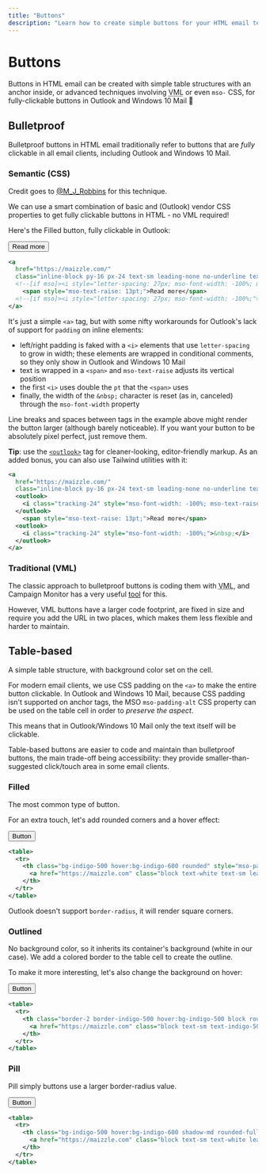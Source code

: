 ```yaml
---
title: "Buttons"
description: "Learn how to create simple buttons for your HTML email templates in Maizzle"
---
```


# Buttons

Buttons in HTML email can be created with simple table structures with an anchor inside, or advanced techniques involving <abbr title="Vector Markup Language">VML</abbr> or even `mso-` CSS, for fully-clickable buttons in Outlook and Windows 10 Mail 🤯

## Bulletproof

Bulletproof buttons in HTML email traditionally refer to buttons that are _fully_ clickable in all email clients, including Outlook and Windows 10 Mail.

### Semantic (CSS)

<alert>Credit goes to <a href="https://twitter.com/M_J_Robbins">@M_J_Robbins</a> for this technique.</alert>

We can use a smart combination of basic and (Outlook) vendor CSS properties to get fully clickable buttons in HTML - no VML required!

Here's the Filled button, fully clickable in Outlook:

<div class="example-preview">
  <div>
    <button
      class="block py-4 px-6 text-sm leading-none no-underline text-white font-semibold rounded bg-indigo-500 hover:bg-indigo-600 focus:outline-none">
        Read more
    </button>
  </div>

  ```xml
  <a
    href="https://maizzle.com/"
    class="inline-block py-16 px-24 text-sm leading-none no-underline text-white font-semibold rounded bg-indigo-500 hover:bg-indigo-600">
    <!--[if mso]><i style="letter-spacing: 27px; mso-font-width: -100%; mso-text-raise: 26pt;">&nbsp;</i><![endif]-->
      <span style="mso-text-raise: 13pt;">Read more</span>
    <!--[if mso]><i style="letter-spacing: 27px; mso-font-width: -100%;">&nbsp;</i><![endif]-->
  </a>
  ```
</div>

It's just a simple `<a>` tag, but with some nifty workarounds for Outlook's lack of support for `padding` on inline elements:

- left/right padding is faked with a `<i>` elements that use `letter-spacing` to grow in width; these elements are wrapped in conditional comments, so they only show in Outlook and Windows 10 Mail
- text is wrapped in a `<span>` and `mso-text-raise` adjusts its vertical position
- the first `<i>` uses double the `pt` that the `<span>` uses
- finally, the width of the `&nbsp;` character is reset (as in, canceled) through the `mso-font-width` property

<alert>Line breaks and spaces between tags in the example above might render the button larger (although barely noticeable). If you want your button to be absolutely pixel perfect, just remove them.</alert>

**Tip**: use the [`<outlook>`](/docs/tags#outlook) tag for cleaner-looking, editor-friendly markup. As an added bonus, you can also use Tailwind utilities with it:

<code-sample title="button.html">

  ```xml
  <a
    href="https://maizzle.com/"
    class="inline-block py-16 px-24 text-sm leading-none no-underline text-white font-semibold rounded bg-indigo-500 hover:bg-indigo-600">
    <outlook>
      <i class="tracking-24" style="mso-font-width: -100%; mso-text-raise: 26pt;">&nbsp;</i>
    </outlook>
      <span style="mso-text-raise: 13pt;">Read more</span>
    <outlook>
      <i class="tracking-24" style="mso-font-width: -100%;">&nbsp;</i>
    </outlook>
  </a>
  ```

</code-sample>

### Traditional (VML)

The classic approach to bulletproof buttons is coding them with <abbr title="Vector Markup Language">VML</abbr>, and Campaign Monitor has a very useful [tool](https://buttons.cm/) for this.

However, VML buttons have a larger code footprint, are fixed in size and require you add the URL in two places, which makes them less flexible and harder to maintain.

## Table-based

A simple table structure, with background color set on the cell.

For modern email clients, we use CSS padding on the `<a>` to make the entire button clickable. In Outlook and Windows 10 Mail, because CSS padding isn't supported on anchor tags, the MSO `mso-padding-alt` CSS property can be used on the table cell in order to _preserve the aspect_.

This means that in Outlook/Windows 10 Mail only the text itself will be clickable.

Table-based buttons are easier to code and maintain than bulletproof buttons, the main trade-off being accessibility: they provide smaller-than-suggested click/touch area in some email clients.

### Filled

The most common type of button.

For an extra touch, let's add rounded corners and a hover effect:

<div class="example-preview">
  <div>
    <button class="mt-4 sm:mt-0 rounded bg-indigo-500 hover:bg-indigo-600 text-sm text-white font-bold leading-full py-3 px-12 focus:outline-none">Button</button>
  </div>

  ```xml
  <table>
    <tr>
      <th class="bg-indigo-500 hover:bg-indigo-600 rounded" style="mso-padding-alt: 12px 48px;">
        <a href="https://maizzle.com" class="block text-white text-sm leading-full py-12 px-48 no-underline">Button</a>
      </th>
    </tr>
  </table>
  ```
</div>

<alert>Outlook doesn't support <code>border-radius</code>, it will render square corners.</alert>

### Outlined

No background color, so it inherits its container's background (white in our case). We add a colored border to the table cell to create the outline.

To make it more interesting, let's also change the background on hover:

<div class="example-preview">
  <div>
    <button class="rounded border-2 border-indigo-500 hover:border-indigo-600 hover:bg-indigo-600 text-sm text-indigo-500 hover:text-white font-bold leading-full py-3 px-12 focus:outline-none">Button</button>
  </div>

  ```xml
  <table>
    <tr>
      <th class="border-2 border-indigo-500 hover:bg-indigo-500 block rounded" style="mso-padding-alt: 12px 48px;">
        <a href="https://maizzle.com" class="block text-sm text-indigo-500 hover:text-white leading-full py-12 px-48 no-underline">Button</a>
      </th>
    </tr>
  </table>
  ```
</div>

### Pill

Pill simply buttons use a larger border-radius value.

<div class="example-preview">
  <div>
    <button class="rounded-full shadow-md bg-indigo-500 hover:bg-indigo-600 text-sm text-white font-bold leading-full py-3 px-12 focus:outline-none">Button</button>
  </div>

  ```xml
  <table>
    <tr>
      <th class="bg-indigo-500 hover:bg-indigo-600 shadow-md rounded-full" style="mso-padding-alt: 12px 48px;">
        <a href="https://maizzle.com" class="block text-sm text-white leading-full py-12 px-48 no-underline">Button</a>
      </th>
    </tr>
  </table>
  ```
</div>
